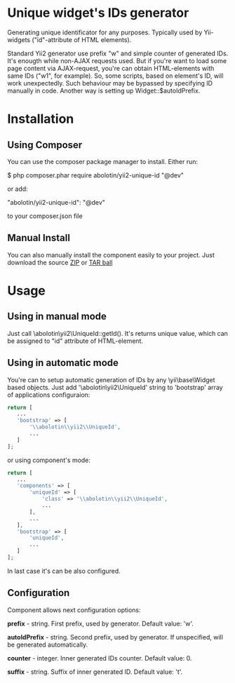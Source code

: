 
# Unique widget's IDs generator
Generating unique identificator for any purposes. Typically used by Yii-widgets ("id"-attribute of HTML elements).

Standard Yii2 generator use prefix "w" and simple counter of generated IDs. It's enougth while non-AJAX requests used. But if you're want to load some page content via AJAX-request, you're can obtain HTML-elements with same IDs ("w1", for example). So, some scripts, based on element's ID, will work unexpectedly.
Such behaviour may be bypassed by specifying ID manually in code. Another way is setting up Widget::$autoIdPrefix.

# Installation

## Using Composer

You can use the composer package manager to install. Either run:

$ php composer.phar require abolotin/yii2-unique-id "@dev"

or add:

"abolotin/yii2-unique-id": "@dev"

to your composer.json file

## Manual Install

You can also manually install the component easily to your project. Just download the source [ZIP](https://github.com/abolotin/yii2-unique-id/zipball/master) or [TAR ball](https://github.com/abolotin/yii2-unique-id/tarball/master)

# Usage

## Using in manual mode

Just call \abolotin\yii2\UniqueId::getId(). It's returns unique value, which can be assigned to "id" attribute of HTML-element.

## Using in automatic mode

You're can to setup automatic generation of IDs by any \yii\base\Widget based objects. Just add '\abolotin\yii2\UniqueId' string to 'bootstrap' array of applications configuraion:

```php
return [
   ...
   'bootstrap' => [
       '\\abolotin\\yii2\\UniqueId',
       ...
   ]
];
```

or using component's mode:

```php
return [
   ...
   'components' => [
       'uniqueId' => [
           'class' => '\\abolotin\\yii2\\UniqueId',
           ...
       ],
       ...
   ],
   'bootstrap' => [
       'uniqueId',
       ...
   ]
];
```

In last case it's can be also configured.

## Configuration

Component allows next configuration options:

**prefix** - string. First prefix, used by generator. Default value: 'w'.

**autoIdPrefix** - string. Second prefix, used by generator. If unspecified, will be generated automatically.

**counter** - integer. Inner generated IDs counter. Default value: 0.

**suffix** - string. Suffix of inner generated ID. Default value: 't'.

